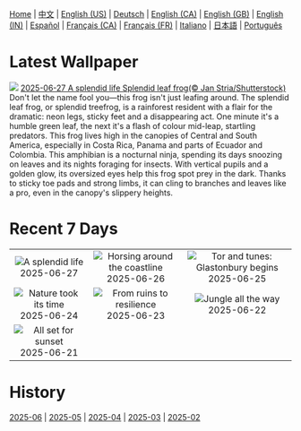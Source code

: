 [Home](../README.md) | [中文](zh-CN.md) | [English (US)](en-US.md) | [Deutsch](de-DE.md) | [English (CA)](en-CA.md) | [English (GB)](en-GB.md) | [English (IN)](en-IN.md) | [Español](es-ES.md) | [Français (CA)](fr-CA.md) | [Français (FR)](fr-FR.md) | [Italiano](it-IT.md) | [日本語](ja-JP.md) | [Português](pt-BR.md)

# Latest Wallpaper
![](https://www.bing.com/th?id=OHR.SplendidFrog_EN-GB1133553624_UHD.jpg)
[2025-06-27 A splendid life Splendid leaf frog(© Jan Stria/Shutterstock)](https://www.bing.com/th?id=OHR.SplendidFrog_EN-GB1133553624_UHD.jpg)
Don't let the name fool you—this frog isn't just leafing around. The splendid leaf frog, or splendid treefrog, is a rainforest resident with a flair for the dramatic: neon legs, sticky feet and a disappearing act. One minute it's a humble green leaf, the next it's a flash of colour mid-leap, startling predators. This frog lives high in the canopies of Central and South America, especially in Costa Rica, Panama and parts of Ecuador and Colombia. This amphibian is a nocturnal ninja, spending its days snoozing on leaves and its nights foraging for insects. With vertical pupils and a golden glow, its oversized eyes help this frog spot prey in the dark. Thanks to sticky toe pads and strong limbs, it can cling to branches and leaves like a pro, even in the canopy's slippery heights.

# Recent 7 Days
|  |  |  |
|:---:|:---:|:---:|
| ![](https://www.bing.com/th?id=OHR.SplendidFrog_EN-GB1133553624_400x240.jpg "A splendid life") 2025-06-27 | ![](https://www.bing.com/th?id=OHR.HorseheadRock_EN-GB7257455536_400x240.jpg "Horsing around the coastline") 2025-06-26 | ![](https://www.bing.com/th?id=OHR.GlastonburyScenic_EN-GB0067703807_400x240.jpg "Tor and tunes: Glastonbury begins") 2025-06-25 |
| ![](https://www.bing.com/th?id=OHR.DelicateArch_EN-GB4483043956_400x240.jpg "Nature took its time") 2025-06-24 | ![](https://www.bing.com/th?id=OHR.DresdenElbe_EN-GB9622986558_400x240.jpg "From ruins to resilience") 2025-06-23 | ![](https://www.bing.com/th?id=OHR.AmazonEcuador_EN-GB9331182171_400x240.jpg "Jungle all the way") 2025-06-22 |
| ![](https://www.bing.com/th?id=OHR.IcelandSolstice_EN-GB9174447978_400x240.jpg "All set for sunset") 2025-06-21 |  |  |

# History
[2025-06](../archives/wallpaper/en-GB/w_2025_06.md) | [2025-05](../archives/wallpaper/en-GB/w_2025_05.md) | [2025-04](../archives/wallpaper/en-GB/w_2025_04.md) | [2025-03](../archives/wallpaper/en-GB/w_2025_03.md) | [2025-02](../archives/wallpaper/en-GB/w_2025_02.md)
